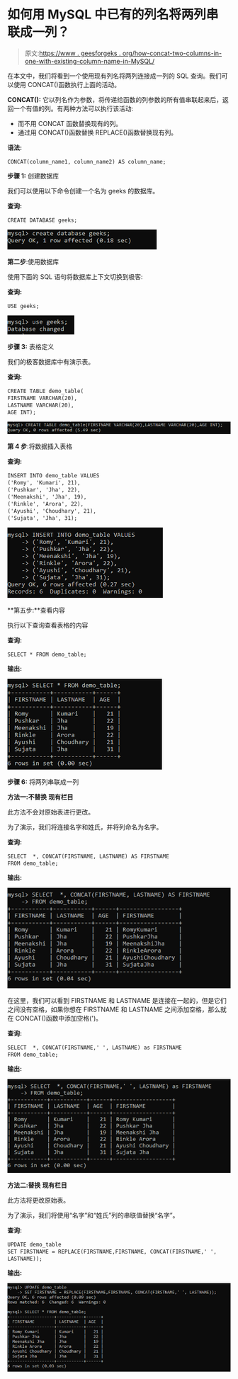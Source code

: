 # 如何用 MySQL 中已有的列名将两列串联成一列？

> 原文:[https://www . geesforgeks . org/how-concat-two-columns-in-one-with-existing-column-name-in-MySQL/](https://www.geeksforgeeks.org/how-to-concat-two-columns-into-one-with-the-existing-column-name-in-mysql/)

在本文中，我们将看到一个使用现有列名将两列连接成一列的 SQL 查询。我们可以使用 CONCAT()函数执行上面的活动。

**CONCAT():** 它以列名作为参数，将传递给函数的列参数的所有值串联起来后，返回一个有值的列。有两种方法可以执行该活动:

*   而不用 CONCAT 函数替换现有的列。
*   通过用 CONCAT()函数替换 REPLACE()函数替换现有列。

**语法:**

```
CONCAT(column_name1, column_name2) AS column_name;
```

**步骤 1:** 创建数据库

我们可以使用以下命令创建一个名为 geeks 的数据库。

**查询:**

```
CREATE DATABASE geeks;
```

![](img/3d6e5d6540c0d19cdb0cfe7774aca939.png)

**第二步**:使用数据库

使用下面的 SQL 语句将数据库上下文切换到极客:

**查询:**

```
USE geeks;
```

![](img/b778f608a097a2d643702ad890cc790a.png)

**步骤 3:** 表格定义

我们的极客数据库中有演示表。

**查询:**

```
CREATE TABLE demo_table(
FIRSTNAME VARCHAR(20),
LASTNAME VARCHAR(20),
AGE INT);
```

![](img/014e88d9bc3c36ff596b27cf619b3cf5.png)

**第 4 步**:将数据插入表格

**查询:**

```
INSERT INTO demo_table VALUES
('Romy', 'Kumari', 21),
('Pushkar', 'Jha', 22),
('Meenakshi', 'Jha', 19),
('Rinkle', 'Arora', 22),
('Ayushi', 'Choudhary', 21),
('Sujata', 'Jha', 31);
```

![](img/91025112d4328508c427c45cfbc03cc8.png)

**第五步:**查看内容

执行以下查询查看表格的内容

**查询:**

```
SELECT * FROM demo_table;
```

**输出:**

![](img/9bd3ff55b62269599980167ececef5ac.png)

**步骤 6:** 将两列串联成一列

**方法一:不替换** **现有栏目**

此方法不会对原始表进行更改。

为了演示，我们将连接名字和姓氏，并将列命名为名字。

**查询:**

```
SELECT  *, CONCAT(FIRSTNAME, LASTNAME) AS FIRSTNAME
FROM demo_table;
```

**输出:**

![](img/c7f95308872de5bf1d0b9aca950af1d1.png)

在这里，我们可以看到 FIRSTNAME 和 LASTNAME 是连接在一起的，但是它们之间没有空格，如果你想在 FIRSTNAME 和 LASTNAME 之间添加空格，那么就在 CONCAT()函数中添加空格(')。

**查询:**

```
SELECT  *, CONCAT(FIRSTNAME,' ', LASTNAME) as FIRSTNAME
FROM demo_table;
```

**输出:**

![](img/99373499c1a60ceab8f5c0ef26df7600.png)

**方法二:替换** **现有栏目**

此方法将更改原始表。

为了演示，我们将使用“名字”和“姓氏”列的串联值替换“名字”。

**查询:**

```
UPDATE demo_table  
SET FIRSTNAME = REPLACE(FIRSTNAME,FIRSTNAME, CONCAT(FIRSTNAME,' ', LASTNAME));
```

**输出:**

![](img/10cda0c6b6041d09c3189347ab1e4967.png)